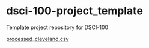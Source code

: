 # dsci-100-project_template
Template project repository for DSCI-100

[processed_cleveland.csv](https://github.com/AdwaitKulkarni58/dsci100-2023W2-group14/files/14530299/processed_cleveland.csv)
